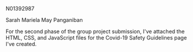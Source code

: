 N01392987

Sarah Mariela May Panganiban

For the second phase of the group project submission, I've attached the HTML, CSS, and JavaScript files for the Covid-19 Safety Guidelines 
page I've created. 
